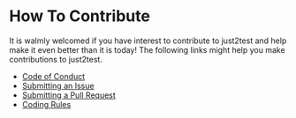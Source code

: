 # How To Contribute
It is walmly welcomed if you have interest to contribute to just2test and help make it even better than it is today!
The following links might help you make contributions to just2test.

- [Code of Conduct](#coc)
- [Submitting an Issue](#issue)
- [Submitting a Pull Request](#pr)
- [Coding Rules](#rules)
